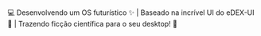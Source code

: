 💻 Desenvolvendo um OS futurístico ✨ | Baseado na incrível UI do eDEX-UI 🚀 | Trazendo ficção científica para o seu desktop! 🌌
